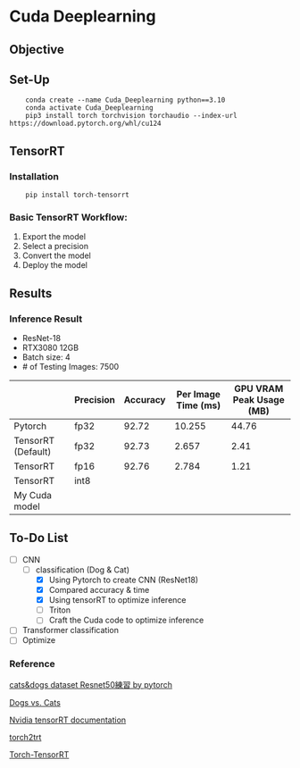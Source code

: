 # Cuda Deeplearning
## Objective

## Set-Up
```
    conda create --name Cuda_Deeplearning python==3.10
    conda activate Cuda_Deeplearning
    pip3 install torch torchvision torchaudio --index-url https://download.pytorch.org/whl/cu124
```
##  TensorRT

### Installation
```
    pip install torch-tensorrt
```
### Basic TensorRT Workflow:
1. Export the model
2. Select a precision
3. Convert the model
4. Deploy the model
   

## Results
### Inference Result
* ResNet-18
* RTX3080 12GB
* Batch size: 4
* \# of Testing Images: 7500
  
|                         | Precision   | Accuracy  | Per Image Time (ms) | GPU VRAM Peak Usage (MB)|
|  ----                   | ----        | ----      | ----                | ----                     |
|  Pytorch                | fp32        | 92.72     | 10.255              | 44.76                    |
|  TensorRT (Default)     | fp32        | 92.73     | 2.657               | 2.41                     |
|  TensorRT               | fp16        | 92.76     | 2.784               | 1.21                     |
|  TensorRT               | int8        |           |                     |                          |
|  My Cuda model          |             |           |                     |                          |

## To-Do List

- [ ] CNN
  - [ ] classification (Dog & Cat)
    - [x] Using Pytorch to create CNN (ResNet18)
    - [x] Compared accuracy & time
    - [x] Using tensorRT to optimize inference
    - [ ] Triton
    - [ ] Craft the Cuda code to optimize inference
- [ ] Transformer classification
- [ ] Optimize 

### Reference
[cats&dogs dataset Resnet50練習 by pytorch](https://ithelp.ithome.com.tw/articles/10288232?sc=rss.iron)

[Dogs vs. Cats](https://www.kaggle.com/competitions/dogs-vs-cats/data)

[Nvidia tensorRT documentation](https://docs.nvidia.com/deeplearning/tensorrt/quick-start-guide/index.html)

[torch2trt](https://github.com/NVIDIA-AI-IOT/torch2trt)

[Torch-TensorRT](https://github.com/pytorch/TensorRT)